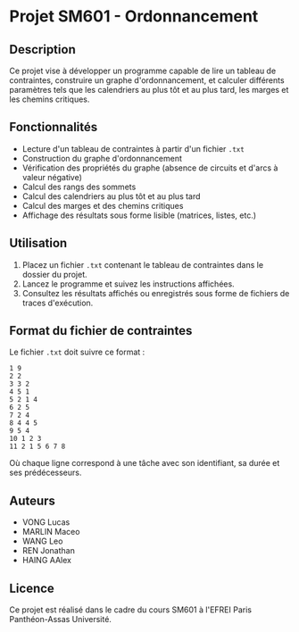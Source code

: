 # Projet SM601 - Ordonnancement

## Description
Ce projet vise à développer un programme capable de lire un tableau de contraintes, construire un graphe d'ordonnancement, et calculer différents paramètres tels que les calendriers au plus tôt et au plus tard, les marges et les chemins critiques.

## Fonctionnalités
- Lecture d'un tableau de contraintes à partir d'un fichier `.txt`
- Construction du graphe d'ordonnancement 
- Vérification des propriétés du graphe (absence de circuits et d'arcs à valeur négative)
- Calcul des rangs des sommets
- Calcul des calendriers au plus tôt et au plus tard
- Calcul des marges et des chemins critiques
- Affichage des résultats sous forme lisible (matrices, listes, etc.)

## Utilisation
1. Placez un fichier `.txt` contenant le tableau de contraintes dans le dossier du projet.
2. Lancez le programme et suivez les instructions affichées.
3. Consultez les résultats affichés ou enregistrés sous forme de fichiers de traces d'exécution.

## Format du fichier de contraintes
Le fichier `.txt` doit suivre ce format :
```
1 9 
2 2 
3 3 2
4 5 1
5 2 1 4
6 2 5
7 2 4
8 4 4 5
9 5 4
10 1 2 3
11 2 1 5 6 7 8
```
Où chaque ligne correspond à une tâche avec son identifiant, sa durée et ses prédécesseurs.


## Auteurs
- VONG Lucas
- MARLIN Maceo
- WANG Leo
- REN Jonathan
- HAING AAlex

## Licence
Ce projet est réalisé dans le cadre du cours SM601 à l'EFREI Paris Panthéon-Assas Université.
